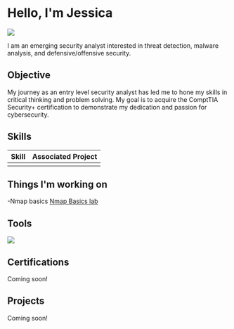 
# Hello, I'm Jessica
<a href="https://linkedin.com/in/jessicapuentes/"><img src="https://img.shields.io/badge/-LinkedIn-0072b1?&style=for-the-badge&logo=linkedin&logoColor=white" /></a>

I am an emerging security analyst interested in threat detection, malware analysis, and defensive/offensive security.


## Objective
My journey as an entry level security analyst has led me to hone my skills in critical thinking and problem solving. My goal is to acquire the ComptTIA Security+ certification to demonstrate my dedication and passion for cybersecurity. 


## Skills

| Skill                                         | Associated Project         |
|-----------------------------------------------|----------------------------|
|            | 
## Things I'm working on
-Nmap basics <a href="https://app.cybrary.it/courses/api/certificate/CC-9067c795-98ab-4d8a-8bff-7aefb9f7f2a4/view">Nmap Basics lab </a>

## Tools
<img src="https://img.shields.io/badge/-Kali_Linux-557C94?&style=for-the-badge&logo=linux&logoColor=white" />

## Certifications
Coming soon!

## Projects
Coming soon!
